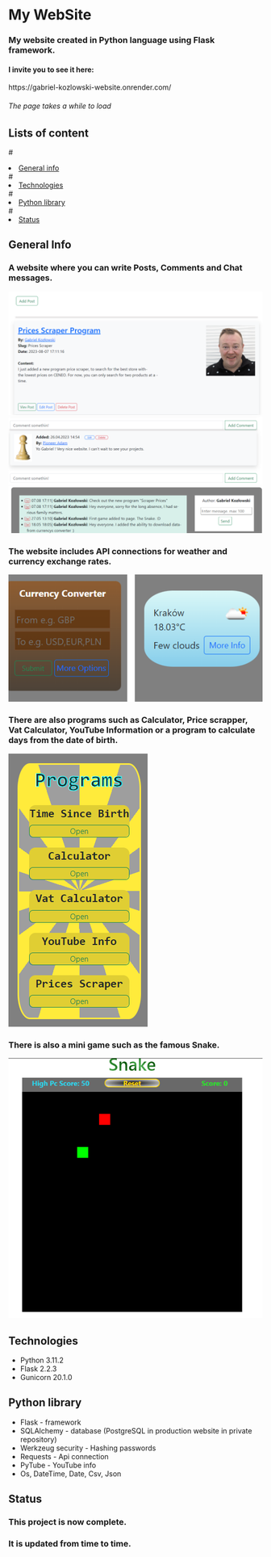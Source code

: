 <h1><b>My WebSite</b></h1>

<h3>My website created in Python language using Flask framework.</h3>

<h4>I invite you to see it here:</h4>
<url>https://gabriel-kozlowski-website.onrender.com/</url>
<h6>The page takes a while to load</h6>

## <h2>Lists of content</h2>
#<li>[General info](https://github.com/GabrielKozlowski/My_Website/blob/master/README.md#general-info)</li>
#<li>[Technologies](https://github.com/GabrielKozlowski/My_Website/blob/master/README.md#technologies)</li>
#<li>[Python library](https://github.com/GabrielKozlowski/My_Website/blob/master/README.md#python-library)</li>
#<li>[Status](https://github.com/GabrielKozlowski/My_Website/blob/master/README.md#status)</li>


<h2><b>General Info</b></h2>

<h3>A website where you can write Posts, Comments and Chat messages.</h3>

<img src="/static/images/posts_foto.png">
<img src="/static/images/comment_foto.png">
<img src="/static/images/chat_foto.png">




<h3>The website includes API connections for weather and currency exchange rates.</h3>

<img src="/static/images/currency_weather_foto.png">



<h3>There are also programs such as 
Calculator, Price scrapper, Vat Calculator, YouTube Information or 
a program to calculate days from the date of birth.</h3>

<img src="/static/images/programs_foto.png">

<h3>There is also a mini game such as the famous Snake.</h3>

<img src="/static/images/snake_foto.png">




<h2><b>Technologies</b></h2>

<ul>
    <li>Python 3.11.2</li>
    <li>Flask  2.2.3</li>
    <li>Gunicorn  20.1.0</li>
</ul>

<h2><b>Python library</b></h2>

<ul>
    <li>Flask - framework</li>
    <li>SQLAlchemy - database (PostgreSQL in production website in private repository)</li>
    <li>Werkzeug security - Hashing passwords</li>
    <li>Requests - Api connection</li>
    <li>PyTube - YouTube info</li>
    <li>Os, DateTime, Date, Csv, Json</li>
</ul>


<h2><b>Status</b></h2>

<h3>This project is now complete.</h3>
<h3>It is updated from time to time.</h3>
